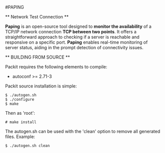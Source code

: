 #PAPING

** Network Test Connection **

**Paping** is an open-source tool designed to **monitor the availability** of a 
TCP/IP network connection **TCP between two points**. It offers a 
straightforward approach to checking if a server is reachable and responsive
on a specific port. **Paping** enables real-time monitoring of server status,
aiding in the prompt detection of connectivity issues.

** BUILDING FROM SOURCE **

Packit requires the following elements to compile:

  * autoconf >= 2.71-3 <br>

Packit source installation is simple:

    $ ./autogen.sh
    $ ./configure
    $ make

Then as 'root':

    # make install

The autogen.sh can be used with the 'clean' option to remove all
generated files. Example:

    $ ./autogen.sh clean